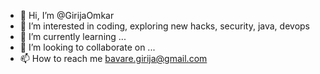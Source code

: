 - 👋 Hi, I’m @GirijaOmkar
- 👀 I’m interested in coding, exploring new hacks, security, java, devops
- 🌱 I’m currently learning ...
- 💞️ I’m looking to collaborate on ...
- 📫 How to reach me bavare.girija@gmail.com

<!---
GirijaOmkar/GirijaOmkar is a ✨ special ✨ repository because its `README.md` (this file) appears on your GitHub profile.
You can click the Preview link to take a look at your changes.
--->
